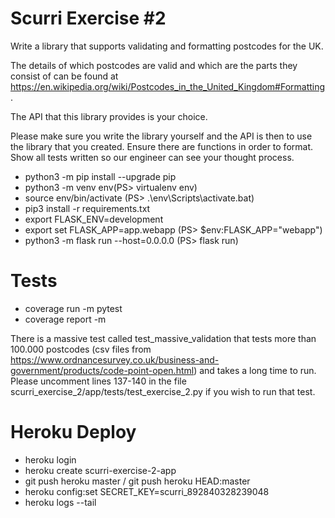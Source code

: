 # Scurri Exercise #2
Write a library that supports validating and formatting postcodes for the UK. 

The details of which postcodes are valid and which are the parts they consist of can be found at https://en.wikipedia.org/wiki/Postcodes_in_the_United_Kingdom#Formatting. 

The API that this library provides is your choice. 


Please make sure you write the library yourself and the API is then to use the library that you created. 
Ensure there are functions in order to format. 
Show all tests written so our engineer can see your thought process. 


* python3 -m pip install --upgrade pip
* python3 -m venv env(PS> virtualenv env)
* source env/bin/activate (PS> .\env\Scripts\activate.bat)
* pip3 install -r requirements.txt
* export FLASK_ENV=development
* export set FLASK_APP=app.webapp (PS> $env:FLASK_APP="webapp")
* python3 -m flask run --host=0.0.0.0 (PS> flask run)

# Tests

* coverage run -m pytest
* coverage report -m

There is a massive test called test_massive_validation that tests more than 100.000 postcodes 
(csv files from https://www.ordnancesurvey.co.uk/business-and-government/products/code-point-open.html) 
and takes a long time to run. 
Please uncomment lines 137-140 in the file scurri_exercise_2/app/tests/test_exercise_2.py if you wish to run that test.

# Heroku Deploy
* heroku login
* heroku create scurri-exercise-2-app
* git push heroku master / git push heroku HEAD:master
* heroku config:set SECRET_KEY=scurri_892840328239048
* heroku logs --tail